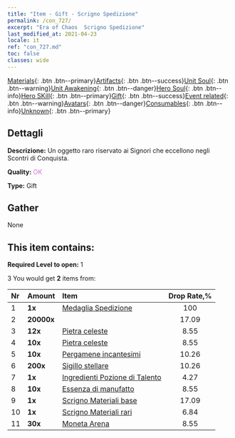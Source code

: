 ```yaml
---
title: "Item - Gift - Scrigno Spedizione"
permalink: /con_727/
excerpt: "Era of Chaos  Scrigno Spedizione"
last_modified_at: 2021-04-23
locale: it
ref: "con_727.md"
toc: false
classes: wide
---
```

 [Materials](/ItemsIT/){: .btn .btn--primary}[Artifacts](/ItemsIT/Artifacts/){: .btn .btn--success}[Unit Soul](/ItemsIT/UnitSoul/){: .btn .btn--warning}[Unit Awakening](/ItemsIT/UnitAwakening/){: .btn .btn--danger}[Hero Soul](/ItemsIT/HeroSoul/){: .btn .btn--info}[Hero SKill](/ItemsIT/HeroSkill/){: .btn .btn--primary}[Gift](/ItemsIT/Gift/){: .btn .btn--success}[Event related](/ItemsIT/Events/){: .btn .btn--warning}[Avatars](/ItemsIT/Avatars/){: .btn .btn--danger}[Consumables](/ItemsIT/Consumables/){: .btn .btn--info}[Unknown](/ItemsIT/Unknown/){: .btn .btn--primary}

## Dettagli
 **Descrizione:** Un oggetto raro riservato ai Signori che eccellono negli Scontri di Conquista.

 **Quality:** <span style="color: #DA70D6">OK</span>

 **Type:** Gift

## Gather

  None

## This item contains:

 **Required Level to open:** 1

 3 You would get **2** items  from:

  | Nr | Amount |     Item    | Drop Rate,% |
  |:---|:-------|:------------|:---------:|
  | 1 |  **1x** | [Medaglia Spedizione](/ItemsIT/con_875/) | 100 | 
  | 2 |  **20000x** | <i class="fas fa-coins"/> | 17.09 | 
  | 3 |  **12x** | [Pietra celeste](/ItemsIT/art_188/) | 8.55 | 
  | 4 |  **10x** | [Pietra celeste](/ItemsIT/art_188/) | 8.55 | 
  | 5 |  **10x** | [Pergamene incantesimi](/ItemsIT/con_694/) | 10.26 | 
  | 6 |  **200x** | [Sigillo stellare](/ItemsIT/con_876/) | 10.26 | 
  | 7 |  **1x** | [Ingredienti Pozione di Talento](/ItemsIT/con_1120/) | 4.27 | 
  | 8 |  **10x** | [Essenza di manufatto](/ItemsIT/con_905/) | 8.55 | 
  | 9 |  **1x** | [Scrigno Materiali base](/ItemsIT/con_756/) | 17.09 | 
  | 10 |  **1x** | [Scrigno Materiali rari](/ItemsIT/con_757/) | 6.84 | 
  | 11 |  **30x** | [Moneta Arena](/ItemsIT/con_903/) | 8.55 | 
